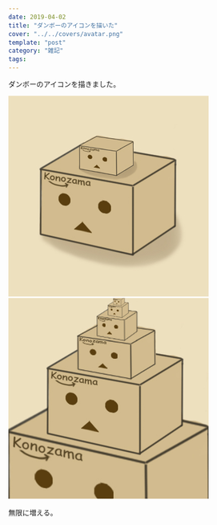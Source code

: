 ```yaml
---
date: 2019-04-02
title: "ダンボーのアイコンを描いた"
cover: "../../covers/avatar.png"
template: "post"
category: "雑記"
tags:
---
```


ダンボーのアイコンを描きました。

![danbo-a](../../images/2019/danbo-icon/danbo-icon-a.jpg)
![danbo-b](../../images/2019/danbo-icon/danbo-icon-b.jpg)

無限に増える。
